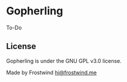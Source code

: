 Gopherling
=========

To-Do

License
----

Gopherling is under the GNU GPL v3.0 license.

Made by Frostwind <hi@frostwind.me>
